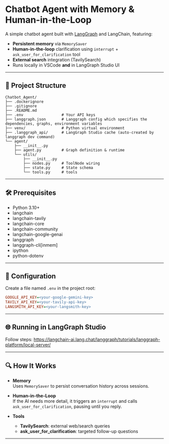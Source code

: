 # Chatbot Agent with Memory & Human-in-the-Loop

A simple chatbot agent built with [LangGraph](https://github.com/langgraph/langgraph) and LangChain, featuring:

- **Persistent memory** via `MemorySaver`
- **Human-in-the-loop** clarification using `interrupt` + `ask_user_for_clarification` tool
- **External search** integration (TavilySearch)
- Runs locally in VSCode **and** in LangGraph Studio UI

---

## 📁 Project Structure

```
Chatbot_Agent/
├── .dockerignore
├── .gitignore
├── .README.md
├── .env                 # Your API keys 
├── langgraph.json       # Langgraph config which specifies the dependencies, graphs, environment variables
├── venv/                # Python virtual environment
├── .langgraph_api/      # LangGraph Studio cache (auto-created by langgraph dev command)
└── agent/
    ├── __init__.py
    ├── agent.py         # Graph definition & runtime
    └── utils/
        ├── __init__.py
        ├── nodes.py     # ToolNode wiring
        ├── state.py     # State schema
        └── tools.py     # tools
```

---

## 🛠️ Prerequisites

- Python 3.10+
- langchain
- langchain-tavily
- langchain-core
- langchain-community
- langchain-google-genai
- langgraph
- langgraph-cli[inmem]
- ipython
- python-dotenv

---


## 🔧 Configuration

Create a file named `.env` in the project root:

```ini
GOOGLE_API_KEY=<your-google-gemini-key>
TAVILY_API_KEY=<your-tavily-api-key>
LANGSMITH_API_KEY=<your-langsmith-key>
```

---

## 🌐 Running in LangGraph Studio
Follow steps: https://langchain-ai.lang.chat/langgraph/tutorials/langgraph-platform/local-server/

---

## 🔍 How It Works

- **Memory**  
  Uses `MemorySaver` to persist conversation history across sessions.

- **Human-in-the-Loop**  
  If the AI needs more detail, it triggers an `interrupt` and calls `ask_user_for_clarification`, pausing until you reply.

- **Tools**  
  - **TavilySearch**: external web/search queries  
  - **ask_user_for_clarification**: targeted follow-up questions  

---

